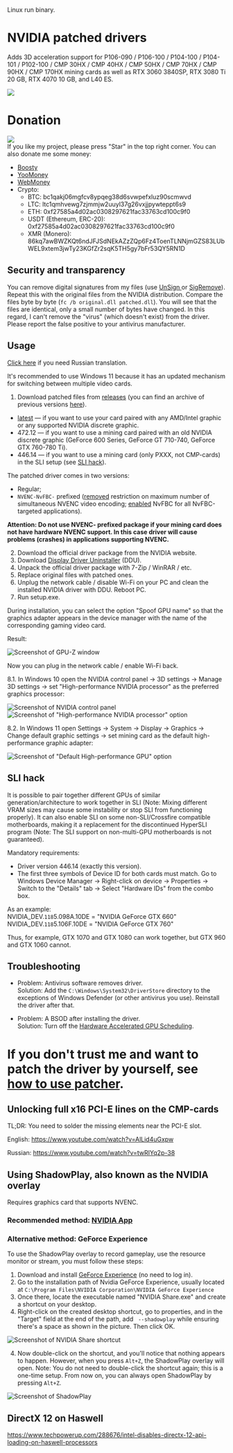 #
Linux run binary.
 # NVIDIA patched drivers
Adds 3D acceleration support for P106-090 / P106-100 / P104-100 / P104-101 / P102-100 / CMP 30HX / CMP 40HX / CMP 50HX / CMP 70HX / CMP 90HX / CMP 170HX mining cards as well as RTX 3060 3840SP, RTX 3080 Ti 20 GB, RTX 4070 10 GB, and L40 ES.

![](/docs/branded.jpg)  

# Donation
![](/docs/donate.png)  
If you like my project, please press "Star" in the top right corner. You can also donate me some money:
* [Boosty](https://boosty.to/dartraiden/donate)
* [YooMoney](https://yoomoney.ru/to/410014777525134)
* [WebMoney](https://donate.webmoney.com/w/Dns9GDPvvlgw2pFUqf1pff)
* Crypto:
  * BTC: bc1qakj06mgfcv8ypqeg38d6svwpefxluz90scmwvd
  * LTC: ltc1qmhvewg7zjmmjw2uuyl37g26vxjjpywteppt6s9
  * ETH: 0xf27585a4d02ac0308297621fac33763cd100c9f0
  * USDT (Ethereum, ERC-20): 0xf27585a4d02ac0308297621fac33763cd100c9f0
  * XMR (Monero): 86kq7awBWZKQt6ndJFJSdNEkAZzZQp6Fz4ToenTLNNjmGZS83LUbWEL9xtem3jwTy23KGfZr2sqK5TH5gy7bFr53QY5RN1D

## Security and transparency
You can remove digital signatures from my files (use [UnSign ](https://github.com/SV-Foster/UnSign) or [SigRemove](https://dennisbabkin.com/sigremover/)). Repeat this with the original files from the NVIDIA distribution. Compare the files byte by byte (`fc /b original.dll patched.dll`). You will see that the files are identical, only a small number of bytes have changed. In this regard, I can't remove the "virus" (which doesn't exist) from the driver. Please report the false positive to your antivirus manufacturer.

## Usage
[Click here](https://mysku.club/blog/taobao/70663.html) if you need Russian translation.

It's recommended to use Windows 11 because it has an updated mechanism for switching between multiple video cards.

1. Download patched files from [releases](https://github.com/dartraiden/NVIDIA-patcher/releases) (you can find an archive of previous versions [here](https://cloud.mail.ru/public/ihU3/CpmTAFWQo)).

* [latest](https://github.com/dartraiden/NVIDIA-patcher/releases/latest) — if you want to use your card paired with any AMD/Intel graphic or any supported NVIDIA discrete graphic.
* 472.12 — if you want to use a mining card paired with an old NVIDIA discrete graphic (GeForce 600 Series, GeForce GT 710-740, GeForce GTX 760-780 Ti).
* 446.14 — if you want to use a mining card (only PXXX, not CMP-cards) in the SLI setup (see [SLI hack](#SLI-hack)).

The patched driver comes in two versions:
* Regular;
* `NVENC-NvFBC-` prefixed ([removed](https://github.com/keylase/nvidia-patch/tree/master/win) restriction on maximum number of simultaneous NVENC video encoding; [enabled](https://github.com/keylase/nvidia-patch/tree/master/win/nvfbcwrp) NvFBC for all NvFBC-targeted applications).

**Attention: Do not use NVENC- prefixed package if your mining card does not have hardware NVENC support. In this case driver will cause problems (crashes) in applications supporting NVENC.**

2. Download the official driver package from the NVIDIA website.
3. Download [Display Driver Uninstaller](https://www.wagnardsoft.com/display-driver-uninstaller-ddu-) (DDU).
4. Unpack the official driver package with 7-Zip / WinRAR / etc.
5. Replace original files with patched ones.
6. Unplug the network cable / disable Wi-Fi on your PC and clean the installed NVIDIA driver with DDU. Reboot PC.
7. Run setup.exe.

During installation, you can select the option "Spoof GPU name" so that the graphics adapter appears in the device manager with the name of the corresponding gaming video card.

Result:

![Screenshot of GPU-Z window](/docs/GPU-Z.png)

Now you can plug in the network cable / enable Wi-Fi back.

8.1. In Windows 10 open the NVIDIA control panel → 3D settings → Manage 3D settings → set "High-performance NVIDIA processor" as the preferred graphics processor:

![Screenshot of NVIDIA control panel](/docs/NVIDIA%20Manage%203D%20Settings.jpg) ![Screenshot of "High-performance NVIDIA processor" option](/docs/High%20Performance%20NVIDIA%20Processor.jpg)

8.2. In Windows 11 open Settings → System → Display → Graphics → Change default graphic settings → set mining card as the default high-performance graphic adapter:

![Screenshot of "Default High-performance GPU" option](/docs/Windows%20Default%20High-performance%20GPU.png)

## SLI hack
It is possible to pair together different GPUs of similar generation/architecture to work together in SLI (Note: Mixing different VRAM sizes may cause some instability or stop SLI from functioning properly). It can also enable SLI on some non-SLI/Crossfire compatible motherboards, making it a replacement for the discontinued HyperSLI program (Note: The SLI support on non-multi-GPU motherboards is not guaranteed).

Mandatory requirements:
* Driver version 446.14 (exactly this version).
* The first three symbols of Device ID for both cards must match. Go to Windows Device Manager → Right-click on device → Properties → Switch to the "Details" tab →  Select "Hardware IDs" from the combo box.

As an example:  
NVIDIA_DEV.`118`5.098A.10DE = "NVIDIA GeForce GTX 660"  
NVIDIA_DEV.`118`5.106F.10DE = "NVIDIA GeForce GTX 760"

Thus, for example, GTX 1070 and GTX 1080 can work together, but GTX 960 and GTX 1060 cannot.

## Troubleshooting
* Problem: Antivirus software removes driver.  
Solution: Add the `C:\Windows\System32\DriverStore` directory to the exceptions of Windows Defender (or other antivirus you use). Reinstall the driver after that.

* Problem: A BSOD after installing the driver.  
Solution: Turn off the [Hardware Accelerated GPU Scheduling](https://www.howtogeek.com/756935/how-to-enable-hardware-accelerated-gpu-scheduling-in-windows-11/#enable-hardware-accelerated-gpu-scheduling-in-windows-11).

# If you don't trust me and want to patch the driver by yourself, see [how to use patcher](/docs/README-PATCHER.md).

## Unlocking full x16 PCI-E lines on the CMP-cards
TL;DR: You need to solder the missing elements near the PCI-E slot.

English:
https://www.youtube.com/watch?v=AlLid4uGxpw

Russian:
https://www.youtube.com/watch?v=twRIYq2p-38

## Using ShadowPlay, also known as the NVIDIA overlay
Requires graphics card that supports NVENC.

### Recommended method: [NVIDIA App](https://www.nvidia.com/en-us/software/nvidia-app/)

### Alternative method: GeForce Experience

To use the ShadowPlay overlay to record gameplay, use the resource monitor or stream, you must follow these steps:
1. Download and install [GeForce Experience](https://www.nvidia.com/en-us/geforce/geforce-experience/download/) (no need to log in).
2. Go to the installation path of Nvidia GeForce Experience, usually located at `C:\Program Files\NVIDIA Corporation\NVIDIA GeForce Experience`
3. Once there, locate the executable named "NVIDIA Share.exe" and create a shortcut on your desktop.
4. Right-click on the created desktop shortcut, go to properties, and in the "Target" field at the end of the path, add ` --shadowplay` while ensuring there's a space as shown in the picture. Then click OK.

![Screenshot of NVIDIA Share shortcut](/docs/NVIDIA%20Share%20shortcut.png)

4. Now double-click on the shortcut, and you'll notice that nothing appears to happen. However, when you press `Alt+Z`, the ShadowPlay overlay will open.
Note: You do not need to double-click the shortcut again; this is a one-time setup. From now on, you can always open ShadowPlay by pressing `Alt+Z`.

![Screenshot of ShadowPlay](/docs/ShadowPlay.png)

## DirectX 12 on Haswell
https://www.techpowerup.com/288676/intel-disables-directx-12-api-loading-on-haswell-processors



